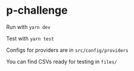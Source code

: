 # p-challenge
Run with `yarn dev`

Test with `yarn test`

Configs for providers are in `src/config/providers`

You can find CSVs ready for testing in `files/`
